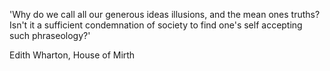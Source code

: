 'Why do we call all our generous ideas illusions, and the mean ones truths? Isn't it a sufficient condemnation of society to find one's self accepting such phraseology?'

Edith Wharton, House of Mirth

